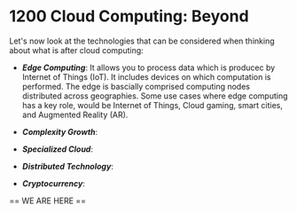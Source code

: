 # 1200 Cloud Computing: Beyond

Let's now look at the technologies that can be considered when thinking about what is after cloud computing:

- ***Edge Computing***: It allows you to process data which is producec by Internet of Things (IoT). It includes devices on which computation is performed. The edge is bascially comprised computing nodes distributed across geographies. Some use cases where edge computing has a key role, would be Internet of Things, Cloud gaming, smart cities, and Augmented Reality (AR).

- ***Complexity Growth***: 

- ***Specialized Cloud***: 

- ***Distributed Technology***: 

- ***Cryptocurrency***: 










== WE ARE HERE ==
